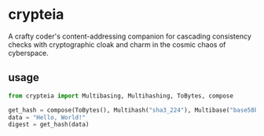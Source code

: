 # crypteia

A crafty coder's content-addressing companion for cascading consistency checks with cryptographic cloak and charm in the cosmic chaos of cyberspace.

## usage

```python
from crypteia import Multibasing, Multihashing, ToBytes, compose

get_hash = compose(ToBytes(), Multihash("sha3_224"), Multibase("base58btc"))
data = "Hello, World!"
digest = get_hash(data)
```

